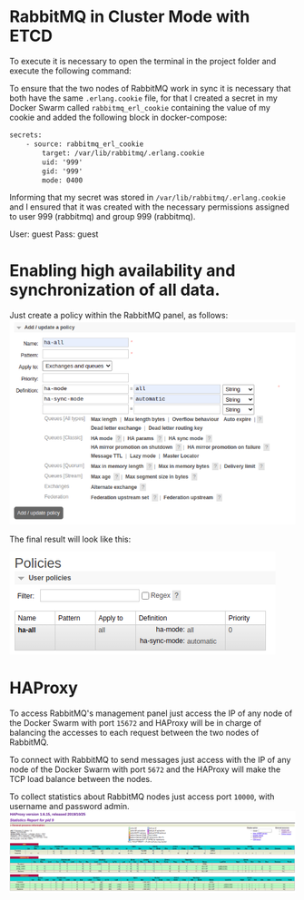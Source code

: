 # RabbitMQ in Cluster Mode with ETCD

To execute it is necessary to open the terminal in the project folder and execute the following command:

To ensure that the two nodes of RabbitMQ work in sync it is necessary that both have the same ``.erlang.cookie`` file, for that I created a secret in my Docker Swarm called ``rabbitmq_erl_cookie`` containing the value of my cookie and added the following block in docker-compose:

```
secrets:
    - source: rabbitmq_erl_cookie
        target: /var/lib/rabbitmq/.erlang.cookie
        uid: '999'
        gid: '999'
        mode: 0400
```
Informing that my secret was stored in ``/var/lib/rabbitmq/.erlang.cookie`` and I ensured that it was created with the necessary permissions assigned to user 999 (rabbitmq) and group 999 (rabbitmq).

User: guest
Pass: guest

# Enabling high availability and synchronization of all data.
Just create a policy within the RabbitMQ panel, as follows:
![Alt text](images/rabbitmq-policies-1.png?raw=true "RabbitMQ Policies")

The final result will look like this:

![Alt text](images/rabbitmq-policies-2.png?raw=true "RabbitMQ Policies")


# HAProxy
To access RabbitMQ's management panel just access the IP of any node of the Docker Swarm with port ``15672`` and HAProxy will be in charge of balancing the accesses to each request between the two nodes of RabbitMQ.

To connect with RabbitMQ to send messages just access with the IP of any node of the Docker Swarm with port ``5672`` and the HAProxy will make the TCP load balance between the nodes.

To collect statistics about RabbitMQ nodes just access port ``10000``, with username and password admin.
![Alt text](images/haproxy-stats.png?raw=true "Stats HAProxy")